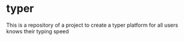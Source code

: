 # typer
This is a repository of a project to create a typer platform for all users knows their typing speed
